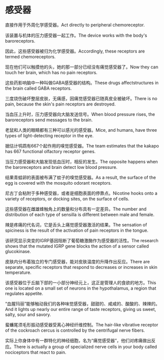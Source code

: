 # 感受器

<p><span class="chinese">直接作用于外周化学感受器。</span><span class="english">Act directly to peripheral chemoreceptor.</span></p>

<p><span class="chinese">该装置与机体的压力感受器一起工作。</span><span class="english">The device works with the body's baroreceptors.</span></p>

<p><span class="chinese">因此，这些感受器被归为化学感受器。</span><span class="english">Accordingly, these receptors are termed chemoreceptors.</span></p>

<p><span class="chinese">现在他们可以触摸他的头，她的那一部分已经没有痛觉感受器了。</span><span class="english">Now they can touch her brain, which has no pain receptors.</span></p>

<p><span class="chinese">这些药影响脑中一种叫做GABA感受器的结构。</span><span class="english">These drugs affectstructures in the brain called GABA receptors.</span></p>

<p><span class="chinese">三度烧伤破坏整层皮肤，无痛感，因痛觉感受器已随真皮全被破坏。</span><span class="english">There is no pain, because the skin's pain receptors are destroyed.</span></p>

<p><span class="chinese">当血压上升时，压力感受器向大脑发送信号。</span><span class="english">When blood pressure rises, the baroreceptors send messages to the brain.</span></p>

<p><span class="chinese">老鼠和人类的眼睛都有三种可以感光的感受器。</span><span class="english">Mice, and humans, have three types of light-detecting receptor in the eye.</span></p>

<p><span class="chinese">据估计鸮鹉有667个起作用的嗅觉感受器。</span><span class="english">The team estimates that the kakapo has 667 functional olfactory receptor genes.</span></p>

<p><span class="chinese">当压力感受器和大脑发现低血压时，相反的发生。</span><span class="english">The opposite happens when the baroreceptors and brain detect low blood pressure.</span></p>

<p><span class="chinese">结果青蛙卵的表面被布满了蚊子的嗅觉感受器。</span><span class="english">As a result, the surface of the egg is covered with the mosquito odorant receptors.</span></p>

<p><span class="chinese">尼古丁会粘附于多种感受器，或者是细胞表面的停靠点。</span><span class="english">Nicotine hooks onto a variety of receptors, or docking sites, on the surface of cells.</span></p>

<p><span class="chinese">这些感受器在雌雄蜂触角上的数量和分布具有一定差异。</span><span class="english">The number and distribution of each type of sensilla is different between male and female.</span></p>

<p><span class="chinese">辣是疼痛的代名词，它是舌头上痛觉感受器激活的结果。</span><span class="english">The sensation of spiciness is the result of the activation of pain receptors in the tongue.</span></p>

<p><span class="chinese">该研究显示突变的IGRP基因阻断了葡萄糖激酶作为感受器的活性。</span><span class="english">The research shows that the mutated IGRP gene blocks the action of a sensor called glucokinase.</span></p>

<p><span class="chinese">皮肤内分布着独立的专门感受器，能对皮肤温度的升降作出反应。</span><span class="english">There are separate, specific receptors that respond to decreases or increases in skin temperature.</span></p>

<p><span class="chinese">该感受器位于丘脑下部的一小部分神经元上，这正是管理人的食欲的地方。</span><span class="english">This one is located on a small set of neurons in the hypothalamus, a region that regulates appetite.</span></p>

<p><span class="chinese">“血腥玛丽”能够触动我们的各种味觉感受器，甜甜的、咸咸的、酸酸的、辣辣的。</span><span class="english">And it lights up nearly our entire range of taste receptors, giving us sweet, salty, sour and savory.</span></p>

<p><span class="chinese">蜚蠊尾须毛形振动感受器受离心神经纤维控制。</span><span class="english">The hair-like vibrative receptor of the cockroach cercus is controlled by the centrifugal nerve fibers.</span></p>

<p><span class="chinese">实际上你身体中有一群特化的神经细胞，名为“痛觉感受器”，他们对疼痛做出反应。</span><span class="english">There is actually a group of specialized nerve cells in your body called nociceptors that react to pain.</span></p>

